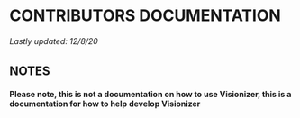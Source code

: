 
# CONTRIBUTORS DOCUMENTATION

###### Lastly updated: 12/8/20

## NOTES

#### Please note, this is not a documentation on how to use Visionizer, this is a documentation for how to help develop Visionizer
